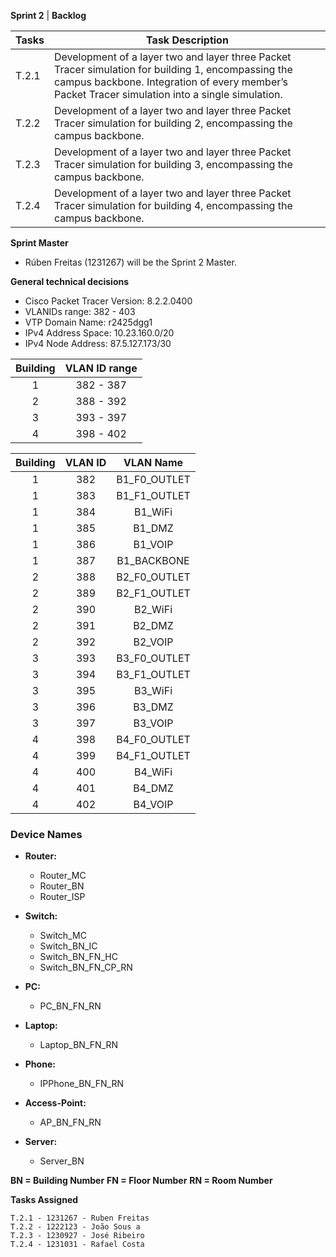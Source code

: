 **Sprint 2** | **Backlog**

Tasks  |  Task Description
-------|------------------
T.2.1 |  Development of a layer two and layer three Packet Tracer simulation for building 1, encompassing the campus backbone. Integration of every member’s Packet Tracer simulation into a single simulation.
T.2.2| Development of a layer two and layer three Packet Tracer simulation for building 2, encompassing the campus backbone.
T.2.3| Development of a layer two and layer three Packet Tracer simulation for building 3, encompassing the campus backbone.
T.2.4| Development of a layer two and layer three Packet Tracer simulation for building 4, encompassing the campus backbone.


**Sprint Master**

- Rúben Freitas (1231267) will be the Sprint 2 Master.


**General technical decisions**

- Cisco Packet Tracer Version: 8.2.2.0400
- VLANIDs range: 382 - 403
- VTP Domain Name: r2425dgg1
- IPv4 Address Space: 10.23.160.0/20
- IPv4 Node Address: 87.5.127.173/30

| Building | VLAN ID range |
|:--------:|:-------------:|
|    1     |   382 - 387   |
|    2     |   388 - 392   |
|    3     |   393 - 397   |
|    4     |   398 - 402   |


| Building | VLAN ID |  VLAN Name   |
|:--------:|:-------:|:------------:|
|    1     |   382   | B1_F0_OUTLET |
|    1     |   383   | B1_F1_OUTLET |
|    1     |   384   |   B1_WiFi    |
|    1     |   385   |    B1_DMZ    |
|    1     |   386   |   B1_VOIP    |
|    1     |   387   | B1_BACKBONE  |
|    2     |   388   | B2_F0_OUTLET |
|    2     |   389   | B2_F1_OUTLET |
|    2     |   390   |   B2_WiFi    |
|    2     |   391   |    B2_DMZ    |
|    2     |   392   |   B2_VOIP    |
|    3     |   393   | B3_F0_OUTLET |
|    3     |   394   | B3_F1_OUTLET |
|    3     |   395   |   B3_WiFi    |
|    3     |   396   |    B3_DMZ    |
|    3     |   397   |   B3_VOIP    |
|    4     |   398   | B4_F0_OUTLET |
|    4     |   399   | B4_F1_OUTLET |
|    4     |   400   |   B4_WiFi    |
|    4     |   401   |    B4_DMZ    |
|    4     |   402   |   B4_VOIP    | 


### Device Names ###

- **Router:**
    - Router_MC
    - Router_BN
    - Router_ISP

- **Switch:**
    - Switch_MC
    - Switch_BN_IC
    - Switch_BN_FN_HC
    - Switch_BN_FN_CP_RN

- **PC:**
    - PC_BN_FN_RN

- **Laptop:**
    - Laptop_BN_FN_RN

- **Phone:**
    - IPPhone_BN_FN_RN

- **Access-Point:**
    - AP_BN_FN_RN

- **Server:**
    - Server_BN

**BN = Building Number**
**FN = Floor Number**
**RN = Room Number**



**Tasks Assigned**
```
T.2.1 - 1231267 - Ruben Freitas
T.2.2 - 1222123 - João Sous a
T.2.3 - 1230927 - José Ribeiro
T.2.4 - 1231031 - Rafael Costa
```
